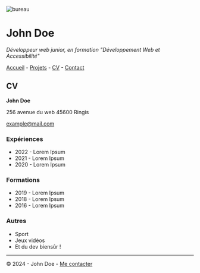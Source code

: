 ![bureau](https://cdn.discordapp.com/attachments/1208043598558400513/1215577342060003338/image.png?ex=65fd419e&is=65eacc9e&hm=49eb395d3af443bd8ce47c404f203635e72e023da201ef21c55a3df8a0b04373&)
# John Doe
*Développeur web junior, en formation "Développement Web et Accessibilité"*

[Accueil](/README.md) - [Projets](/projets.md) - [CV](/cv.md) - [Contact](/contact.md)

## CV

**John Doe**

256 avenue du web
45600 Ringis

example@mail.com

### Expériences
* 2022 -  Lorem Ipsum
*  2021 -  Lorem Ipsum
*  2020 -  Lorem Ipsum

### Formations
* 2019 -  Lorem Ipsum
*  2018 -  Lorem Ipsum
*  2016 -  Lorem Ipsum

### Autres
* Sport
* Jeux vidéos
* Et du dev biensûr !
--- 

© 2024 - John Doe - [Me contacter](/contact.md)